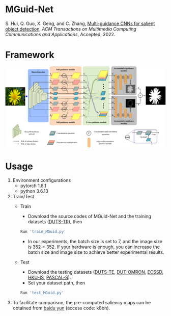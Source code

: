 # MGuid-Net
S. Hui, Q. Guo, X. Geng, and C. Zhang, [Multi-guidance CNNs for salient object detection](http://dx.doi.org/10.1145/3570507), *ACM Transactions on Multimedia Computing Communications and Applications*, Accepted, 2022.

# Framework
![architecture](./framwork.png)


# Usage
1. Environment configurations
    * pytorch 1.8.1
    * python 3.6.13
2. Train/Test
    * Train
        * Download the source codes of MGuid-Net and the training datasets ([DUTS-TR](http://saliencydetection.net/duts/)), then
        ```python
        Run 'train_MGuid.py'
        ```
        * In our experiments, the batch size is set to 7, and the image size is 352 $\times$ 352. If your hardware is enough, you can increase the batch size and image size to achieve better experimental results.
    * Test
      
        * Download the testing datasets ([DUTS-TE](http://saliencydetection.net/duts/), [DUT-OMRON](http://saliencydetection.net/dut-omron/), [ECSSD](http://www.cse.cuhk.edu.hk/leojia/projects/hsaliency/dataset.html), [HKU-IS](https://i.cs.hku.hk/~gbli/deep_saliency.html), [PASCAL-S](http://www.cbi.gatech.edu/salobj/)).
        * Set your dataset path, then
        ```python
        Run 'test_MGuid.py'
        ```
3. To facilitate comparison, the pre-computed saliency maps can be obtained from [baidu yun](https://pan.baidu.com/s/16oEoBJ1Jc-gsFox2WeSC-w) (access code: k8bh).

